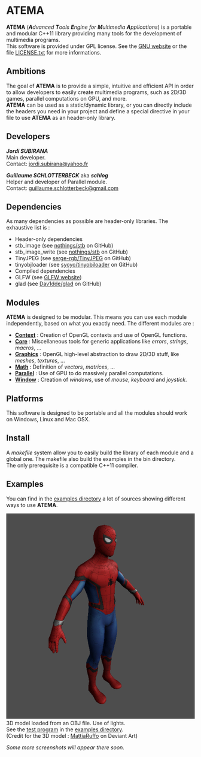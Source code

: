 # ATEMA

**ATEMA** (_**A**dvanced **T**ools **E**ngine for **M**ultimedia **A**pplications_) is a portable and modular C++11 library providing many tools for the development of multimedia programs.  
This software is provided under GPL license. See the [GNU website](http://www.gnu.org/licenses/gpl.html) or the file [LICENSE.txt](https://github.com/JordiSubirana/ATEMA/blob/master/LICENSE.txt) for more informations.

## Ambitions

The goal of **ATEMA** is to provide a simple, intuitive and efficient API in order to allow developers to easily create multimedia programs, such as 2D/3D games, parallel computations on GPU, and more.  
**ATEMA** can be used as a static/dynamic library, or you can directly include the headers you need in your project and define a special directive in your file to use **ATEMA** as an header-only library.

## Developers

_**Jordi SUBIRANA**_  
Main developer.  
Contact: [jordi.subirana@yahoo.fr](mailto:jordi.subirana@yahoo.fr)  

_**Guillaume SCHLOTTERBECK**_ aka _**schlog**_  
Helper and developer of Parallel module.  
Contact: [guillaume.schlotterbeck@gmail.com](mailto:guillaume.schlotterbeck@gmail.com)  

## Dependencies

As many dependencies as possible are header-only libraries. The exhaustive list is :  
* Header-only dependencies
 * stb_image (see [nothings/stb](https://github.com/nothings/stb) on GitHub)
 * stb_image_write (see [nothings/stb](https://github.com/nothings/stb) on GitHub)
 * TinyJPEG (see [serge-rgb/TinyJPEG](https://github.com/serge-rgb/TinyJPEG) on GitHub)
 * tinyobjloader (see [syoyo/tinyobjloader](https://github.com/syoyo/tinyobjloader) on GitHub)
* Compiled dependencies
 * GLFW (see [GLFW website](http://www.glfw.org/))
 * glad (see [Dav1dde/glad](https://github.com/Dav1dde/glad) on GitHub)

## Modules

**ATEMA** is designed to be modular. This means you can use each module independently, based on what you exactly need. The different modules are :  
* [**Context**](https://github.com/JordiSubirana/ATEMA/tree/master/include/atema/context) : Creation of OpenGL contexts and use of OpenGL functions.
* [**Core**](https://github.com/JordiSubirana/ATEMA/tree/master/include/atema/core) : Miscellaneous tools for generic applications like _errors_, _strings_, _macros_, ...
* [**Graphics**](https://github.com/JordiSubirana/ATEMA/tree/master/include/atema/graphics) : OpenGL high-level abstraction to draw 2D/3D stuff, like _meshes_, _textures_, ...
* [**Math**](https://github.com/JordiSubirana/ATEMA/tree/master/include/atema/math) : Definition of _vectors_, _matrices_, ...
* [**Parallel**](https://github.com/JordiSubirana/ATEMA/tree/master/include/atema/parallel) : Use of GPU to do massively parallel computations.
* [**Window**](https://github.com/JordiSubirana/ATEMA/tree/master/include/atema/window) : Creation of _windows_, use of _mouse_, _keyboard_ and _joystick_.

## Platforms

This software is designed to be portable and all the modules should work on Windows, Linux and Mac OSX.

## Install

A _makefile_ system allow you to easily build the library of each module and a global one. The makefile also build the examples in the bin directory.  
The only prerequisite is a compatible C++11 compiler.

## Examples

You can find in the [examples directory](https://github.com/JordiSubirana/ATEMA/tree/master/examples) a lot of sources showing different ways to use **ATEMA**.  

![Test Model Example](https://raw.githubusercontent.com/JordiSubirana/ATEMA/master/screenshots/test_model.png)  
3D model loaded from an OBJ file. Use of lights.  
See the [test program](https://github.com/JordiSubirana/ATEMA/blob/master/examples/test_model.cpp) in the [examples directory](https://github.com/JordiSubirana/ATEMA/tree/master/examples).  
(Credit for the 3D model : [MattiaRuffo](http://mattiaruffo.deviantart.com/art/SPIDERMAN-CIVIL-WAR-3D-DOWNLOAD-614858846?ga_submit_new=10%3A1465736939) on Deviant Art)

_Some more screenshots will appear there soon._
